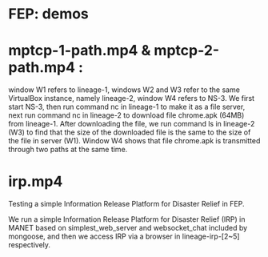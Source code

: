 # FEP: demos

# mptcp-1-path.mp4 & mptcp-2-path.mp4 : 

window W1 refers to lineage-1, windows W2 and W3 refer to the same VirtualBox instance, namely lineage-2, window W4 refers to NS-3. We first start NS-3, then run command nc in lineage-1 to make it as a file server, next run command nc in lineage-2 to download file chrome.apk (64MB) from lineage-1. After downloading the file, we run command ls in lineage-2 (W3) to find that the size of the downloaded file is the same to the size of the file in server (W1). Window W4 shows that file chrome.apk is transmitted through two paths at the same time.

# irp.mp4

Testing a simple Information Release Platform for Disaster Relief in FEP.

We run a simple Information Release Platform for Disaster Relief (IRP)  in MANET based on simplest_web_server and websocket_chat included by mongoose, and then we access IRP via a browser in lineage-irp-[2~5] respectively.
